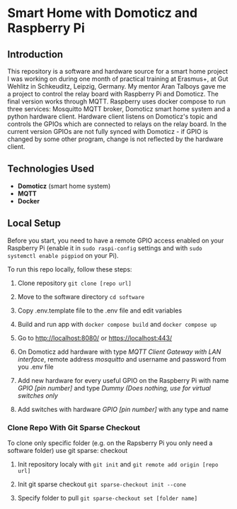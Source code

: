 # Smart Home with Domoticz and Raspberry Pi

## Introduction

This repository is a software and hardware source for a smart home project I was working on during one month of practical training at Erasmus+, at Gut Wehlitz in Schkeuditz, Leipzig, Germany. My mentor Aran Talboys gave me a project to control the relay board with Raspberry Pi and Domoticz. The final version works through MQTT. Raspberry uses docker compose to run three services: Mosquitto MQTT broker, Domoticz smart home system and a python hardware client. Hardware client listens on Domoticz's topic and controls the GPIOs which are connected to relays on the relay board. In the current version GPIOs are not fully synced with Domoticz - if GPIO is changed by some other program, change is not reflected by the hardware client.

## Technologies Used

- **Domoticz** (smart home system)
- **MQTT**
- **Docker**

## Local Setup

Before you start, you need to have a remote GPIO access enabled on your Raspberry Pi (enable it in `sudo raspi-config` settings and with `sudo systemctl enable pigpiod` on your Pi).

To run this repo locally, follow these steps:

1. Clone repository `git clone [repo url]`

2. Move to the software directory `cd software`

3. Copy .env.template file to the .env file and edit variables

4. Build and run app with `docker compose build` and `docker compose up`

5. Go to [http://localhost:8080/](http://localhost:8080/) or [https://localhost:443/](https://localhost:443/)

6. On Domoticz add hardware with type _MQTT Client Gateway with LAN interface_, remote address _mosquitto_ and username and password from you .env file

7. Add new hardware for every useful GPIO on the Raspberry Pi with name _GPIO [pin number]_ and type _Dummy (Does nothing, use for virtual switches only_

8. Add switches with hardware _GPIO [pin number]_ with any type and name

### Clone Repo With Git Sparse Checkout

To clone only specific folder (e.g. on the Rapsberry Pi you only need a software folder) use git sparse: checkout

1. Init repository localy with `git init` and `git remote add origin [repo url]`

2. Init git sparse checkout `git sparse-checkout init --cone`

3. Specify folder to pull `git sparse-checkout set [folder name]`
